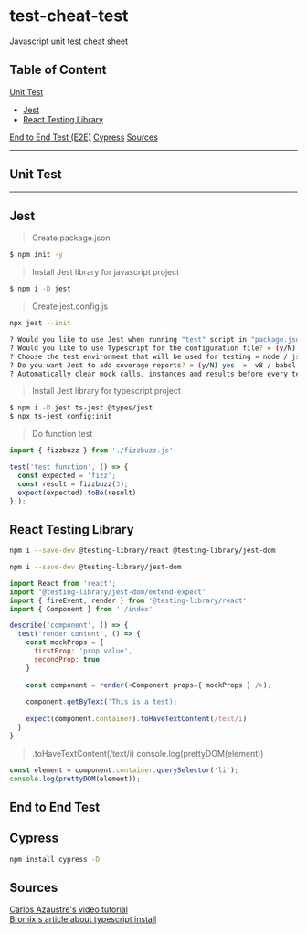 # test-cheat-test
Javascript unit test cheat sheet
## Table of Content
[Unit Test](#unit-test)
  * [Jest](#jest)
  * [React Testing Library](#react-testing-library)  

[End to End Test \(E2E)](#end-to-end-test)
[Cypress](#cypress)
[Sources](#sources)

---
## Unit Test
---
## Jest
>Create package.json
```bash
$ npm init -y
```
>Install Jest library for javascript project
```bash
$ npm i -D jest
```
>Create jest.config.js
```bash
npx jest --init
```
```bash
? Would you like to use Jest when running "test" script in "package.json"? » (y/N) yes   
? Would you like to use Typescript for the configuration file? » (y/N)  yes
? Choose the test environment that will be used for testing » node / jsdom (browser-like)  node
? Do you want Jest to add coverage reports? » (y/N) yes  »  v8 / babel   v8
? Automatically clear mock calls, instances and results before every test? » (y/N) yes
```
>Install Jest library for typescript project
```bash
$ npm i -D jest ts-jest @types/jest
$ npx ts-jest config:init
```
>Do function test
```javascript
import { fizzbuzz } from './fizzbuzz.js'

test('test function', () => {
  const expected = 'fizz';
  const result = fizzbuzz(3);
  expect(expected).toBe(result)
};);
```

## React Testing Library 
```bash
npm i --save-dev @testing-library/react @testing-library/jest-dom
```

```bash
npm i --save-dev @testing-library/jest-dom
```
```javascript
import React from 'react';
import '@testing-library/jest-dom/extend-expect'
import { fireEvent, render } from '@testing-library/react'
import { Component } from './index'

describe('component', () => {
  test('render content', () => {
    const mockProps = {
      firstProp: 'prop value',
      secondProp: true
    }
    
    const component = render(<Component props={ mockProps } />);
        
    component.getByText('This is a test);
    
    expect(component.container).toHaveTextContent(/text/i)
  }
}
```   
>.toHaveTextContent(/text/i)
>console.log(prettyDOM(element))
```javascript
const element = component.container.querySelector('li');
console.log(prettyDOM(element));
```






## End to End Test
## Cypress
```bash
npm install cypress -D    
```



## Sources

[Carlos Azaustre's video tutorial](https://www.youtube.com/watch?v=I27ZJU2_-Og)   
[Bromix's article about typescript install](https://itnext.io/testing-with-jest-in-typescript-cc1cd0095421)
